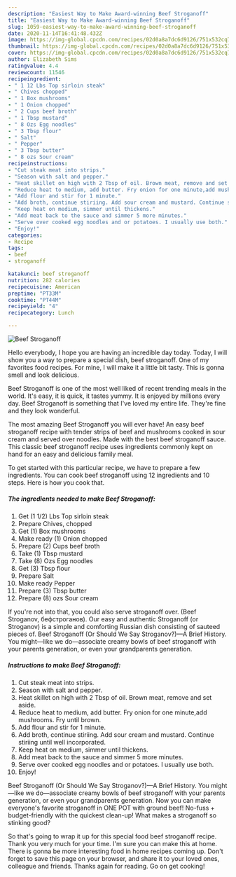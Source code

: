 ```yaml
---
description: "Easiest Way to Make Award-winning Beef Stroganoff"
title: "Easiest Way to Make Award-winning Beef Stroganoff"
slug: 1059-easiest-way-to-make-award-winning-beef-stroganoff
date: 2020-11-14T16:41:48.432Z
image: https://img-global.cpcdn.com/recipes/02d0a8a7dc6d9126/751x532cq70/beef-stroganoff-recipe-main-photo.jpg
thumbnail: https://img-global.cpcdn.com/recipes/02d0a8a7dc6d9126/751x532cq70/beef-stroganoff-recipe-main-photo.jpg
cover: https://img-global.cpcdn.com/recipes/02d0a8a7dc6d9126/751x532cq70/beef-stroganoff-recipe-main-photo.jpg
author: Elizabeth Sims
ratingvalue: 4.4
reviewcount: 11546
recipeingredient:
- " 1 12 Lbs Top sirloin steak"
- " Chives chopped"
- " 1 Box mushrooms"
- " 1 Onion chopped"
- " 2 Cups beef broth"
- " 1 Tbsp mustard"
- " 8 Ozs Egg noodles"
- " 3 Tbsp flour"
- " Salt"
- " Pepper"
- " 3 Tbsp butter"
- " 8 ozs Sour cream"
recipeinstructions:
- "Cut steak meat into strips."
- "Season with salt and pepper."
- "Heat skillet on high with 2 Tbsp of oil. Brown meat, remove and set aside."
- "Reduce heat to medium, add butter. Fry onion for one minute,add mushrooms. Fry until brown."
- "Add flour and stir for 1 minute."
- "Add broth, continue stiriing. Add sour cream and mustard. Continue stiriing until well incorporated."
- "Keep heat on medium, simmer until thickens."
- "Add meat back to the sauce and simmer 5 more minutes."
- "Serve over cooked egg noodles and or potatoes. I usually use both."
- "Enjoy!"
categories:
- Recipe
tags:
- beef
- stroganoff

katakunci: beef stroganoff 
nutrition: 282 calories
recipecuisine: American
preptime: "PT33M"
cooktime: "PT44M"
recipeyield: "4"
recipecategory: Lunch

---
```



![Beef Stroganoff](https://img-global.cpcdn.com/recipes/02d0a8a7dc6d9126/751x532cq70/beef-stroganoff-recipe-main-photo.jpg)

Hello everybody, I hope you are having an incredible day today. Today, I will show you a way to prepare a special dish, beef stroganoff. One of my favorites food recipes. For mine, I will make it a little bit tasty. This is gonna smell and look delicious.

Beef Stroganoff is one of the most well liked of recent trending meals in the world. It's easy, it is quick, it tastes yummy. It is enjoyed by millions every day. Beef Stroganoff is something that I've loved my entire life. They're fine and they look wonderful.

The most amazing Beef Stroganoff you will ever have! An easy beef stroganoff recipe with tender strips of beef and mushrooms cooked in sour cream and served over noodles. Made with the best beef stroganoff sauce. This classic beef stroganoff recipe uses ingredients commonly kept on hand for an easy and delicious family meal.


To get started with this particular recipe, we have to prepare a few ingredients. You can cook beef stroganoff using 12 ingredients and 10 steps. Here is how you cook that.

<!--inarticleads1-->

##### The ingredients needed to make Beef Stroganoff:

1. Get  (1 1/2) Lbs Top sirloin steak
1. Prepare  Chives, chopped
1. Get  (1) Box mushrooms
1. Make ready  (1) Onion chopped
1. Prepare  (2) Cups beef broth
1. Take  (1) Tbsp mustard
1. Take  (8) Ozs Egg noodles
1. Get  (3) Tbsp flour
1. Prepare  Salt
1. Make ready  Pepper
1. Prepare  (3) Tbsp butter
1. Prepare  (8) ozs Sour cream


If you&#39;re not into that, you could also serve stroganoff over. (Beef Stroganov, бефстроганов). Our easy and authentic Stroganoff (or Stroganov) is a simple and comforting Russian dish consisting of sauteed pieces of. Beef Stroganoff (Or Should We Say Stroganov?)—A Brief History. You might—like we do—associate creamy bowls of beef stroganoff with your parents generation, or even your grandparents generation. 

<!--inarticleads2-->

##### Instructions to make Beef Stroganoff:

1. Cut steak meat into strips.
1. Season with salt and pepper.
1. Heat skillet on high with 2 Tbsp of oil. Brown meat, remove and set aside.
1. Reduce heat to medium, add butter. Fry onion for one minute,add mushrooms. Fry until brown.
1. Add flour and stir for 1 minute.
1. Add broth, continue stiriing. Add sour cream and mustard. Continue stiriing until well incorporated.
1. Keep heat on medium, simmer until thickens.
1. Add meat back to the sauce and simmer 5 more minutes.
1. Serve over cooked egg noodles and or potatoes. I usually use both.
1. Enjoy!


Beef Stroganoff (Or Should We Say Stroganov?)—A Brief History. You might—like we do—associate creamy bowls of beef stroganoff with your parents generation, or even your grandparents generation. Now you can make everyone&#39;s favorite stroganoff in ONE POT with ground beef! No-fuss + budget-friendly with the quickest clean-up! What makes a stroganoff so stinking good? 

So that's going to wrap it up for this special food beef stroganoff recipe. Thank you very much for your time. I'm sure you can make this at home. There is gonna be more interesting food in home recipes coming up. Don't forget to save this page on your browser, and share it to your loved ones, colleague and friends. Thanks again for reading. Go on get cooking!
